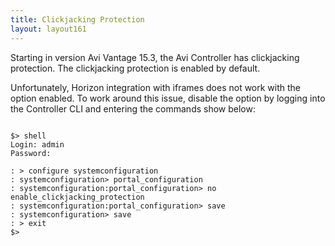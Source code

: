 ```yaml
---
title: Clickjacking Protection
layout: layout161
---
```

Starting in version Avi Vantage 15.3, the Avi Controller has clickjacking protection. The clickjacking protection is enabled by default.

Unfortunately, Horizon integration with iframes does not work with the option enabled. To work around this issue, disable the option by logging into the Controller CLI and entering the commands show below:

<pre class="command-line language-bash" data-user="root" data-host="localhost ~" data-output="1-100"><code>
$&gt; shell
Login: admin
Password:

: &gt; configure systemconfiguration
: systemconfiguration&gt; portal_configuration
: systemconfiguration:portal_configuration&gt; no enable_clickjacking_protection
: systemconfiguration:portal_configuration&gt; save
: systemconfiguration&gt; save
: &gt; exit
$&gt;
</code></pre> 